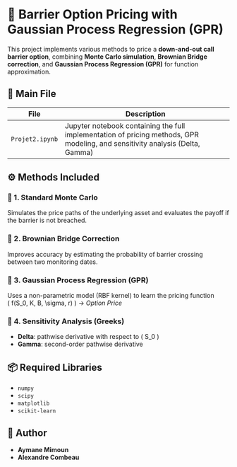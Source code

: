# 🧮 Barrier Option Pricing with Gaussian Process Regression (GPR)

This project implements various methods to price a **down-and-out call barrier option**, combining **Monte Carlo simulation**, **Brownian Bridge correction**, and **Gaussian Process Regression (GPR)** for function approximation.

## 📄 Main File

| File            | Description |
|-----------------|-------------|
| `Projet2.ipynb` | Jupyter notebook containing the full implementation of pricing methods, GPR modeling, and sensitivity analysis (Delta, Gamma) |

## ⚙️ Methods Included

### 🔹 1. Standard Monte Carlo
Simulates the price paths of the underlying asset and evaluates the payoff if the barrier is not breached.

### 🔹 2. Brownian Bridge Correction
Improves accuracy by estimating the probability of barrier crossing between two monitoring dates.

### 🔹 3. Gaussian Process Regression (GPR)
Uses a non-parametric model (RBF kernel) to learn the pricing function  
\( f(S_0, K, B, \sigma, r) \) → *Option Price*

### 🔹 4. Sensitivity Analysis (Greeks)
- **Delta**: pathwise derivative with respect to \( S_0 \)
- **Gamma**: second-order pathwise derivative

## 📦 Required Libraries

- `numpy`
- `scipy`
- `matplotlib`
- `scikit-learn`

## 👤 Author

- **Aymane Mimoun**
- **Alexandre Combeau**
